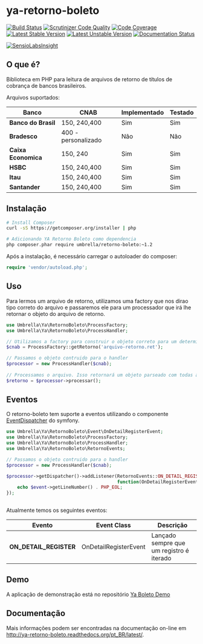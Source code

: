 ya-retorno-boleto
=================

[![Build Status](https://travis-ci.org/umbrellaTech/ya-retorno-boleto.svg?branch=master)](https://travis-ci.org/umbrellaTech/ya-retorno-boleto)
[![Scrutinizer Code Quality](https://scrutinizer-ci.com/g/umbrellaTech/ya-retorno-boleto/badges/quality-score.png?b=master)](https://scrutinizer-ci.com/g/umbrellaTech/ya-retorno-boleto/?branch=master)
[![Code Coverage](https://scrutinizer-ci.com/g/umbrellaTech/ya-retorno-boleto/badges/coverage.png?b=master)](https://scrutinizer-ci.com/g/umbrellaTech/ya-retorno-boleto/?branch=master)
[![Latest Stable Version](https://poser.pugx.org/umbrella/retorno-boleto/v/stable.png)](https://packagist.org/packages/umbrella/retorno-boleto)
[![Latest Unstable Version](https://poser.pugx.org/umbrella/retorno-boleto/v/unstable.png)](https://packagist.org/packages/umbrella/retorno-boleto)
[![Documentation Status](https://readthedocs.org/projects/ya-retorno-boleto/badge/?version=latest)](https://readthedocs.org/projects/ya-retorno-boleto/?badge=latest)

[![SensioLabsInsight](https://insight.sensiolabs.com/projects/ef6e9331-a2ad-4a22-bc43-1dd7c28ae086/small.png)](https://insight.sensiolabs.com/projects/ef6e9331-a2ad-4a22-bc43-1dd7c28ae086)

O que é?
---
Biblioteca em PHP para leitura de arquivos de retorno de títulos de cobrança de bancos brasileiros.

Arquivos suportados:

| **Banco**           |  **CNAB**                | **Implementado**   | **Testado**   |
|---------------------|--------------------------|--------------------|---------------|
| **Banco do Brasil** | 150, 240,400             | Sim                | Sim           |
| **Bradesco**        | 400 - personalizado      | Não                | Não           |
| **Caixa Economica** | 150, 240                 | Sim                | Sim           |
| **HSBC**            | 150, 240,400             | Sim                | Sim           |
| **Itau**            | 150, 240,400             | Sim                | Sim           |
| **Santander**       | 150, 240,400             | Sim                | Sim           |

Instalação
----------

```bash
# Install Composer
curl -sS https://getcomposer.org/installer | php

# Adicionando YA Retorno Boleto como dependencia
php composer.phar require umbrella/retorno-boleto:~1.2
``` 

Após a instalação, é necessário carregar o autoloader do composer:

```php
require 'vendor/autoload.php';
```

Uso
----------

Para lermos um arquivo de retorno, utilizamos uma factory que nos dirao tipo correto do arquivo e passaremos ele para um processador que irá lhe retornar o objeto do arquivo de retorno.

```php
use Umbrella\Ya\RetornoBoleto\ProcessFactory;
use Umbrella\Ya\RetornoBoleto\ProcessHandler;

// Utilizamos a factory para construir o objeto correto para um determinado arquivo de retorno
$cnab = ProcessFactory::getRetorno('arquivo-retorno.ret');

// Passamos o objeto contruido para o handler
$processor = new ProcessHandler($cnab);
  
// Processamos o arquivo. Isso retornará um objeto parseado com todas as propriedades do arquvio.
$retorno = $processor->processar();
```

Eventos
----------

O retorno-boleto tem suporte a eventos utilizando o componente [EventDispatcher](http://symfony.com/doc/current/components/event_dispatcher/introduction.html) do symfony.

```php
use Umbrella\Ya\RetornoBoleto\Event\OnDetailRegisterEvent;
use Umbrella\Ya\RetornoBoleto\ProcessFactory;
use Umbrella\Ya\RetornoBoleto\ProcessHandler;
use Umbrella\Ya\RetornoBoleto\RetornoEvents;

// Passamos o objeto contruido para o handler
$processor = new ProcessHandler($cnab);

$processor->getDispatcher()->addListener(RetornoEvents::ON_DETAIL_REGISTER,
                                         function(OnDetailRegisterEvent $event) use($self, &$count) {
    echo $event->getLineNumber() . PHP_EOL;
});
        
```

Atualmente temos os seguintes eventos:

| **Evento**             |  **Event Class**         | **Descrição**                            |
|------------------------|--------------------------|------------------------------------------|
| **ON_DETAIL_REGISTER** | OnDetailRegisterEvent    | Lançado sempre que um registro é iterado | 


Demo
----------

A aplicação de demonstração está no repositório [Ya Boleto Demo](https://github.com/umbrellaTech/ya-boleto-demo)

Documentação
----------

Mais informações podem ser encontradas na documentação on-line em http://ya-retorno-boleto.readthedocs.org/pt_BR/latest/.

